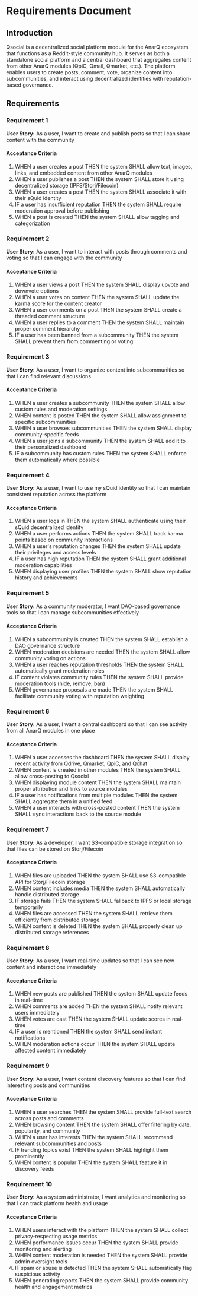 # Requirements Document

## Introduction

Qsocial is a decentralized social platform module for the AnarQ ecosystem that functions as a Reddit-style community hub. It serves as both a standalone social platform and a central dashboard that aggregates content from other AnarQ modules (QpiC, Qmail, Qmarket, etc.). The platform enables users to create posts, comment, vote, organize content into subcommunities, and interact using decentralized identities with reputation-based governance.

## Requirements

### Requirement 1

**User Story:** As a user, I want to create and publish posts so that I can share content with the community

#### Acceptance Criteria

1. WHEN a user creates a post THEN the system SHALL allow text, images, links, and embedded content from other AnarQ modules
2. WHEN a user publishes a post THEN the system SHALL store it using decentralized storage (IPFS/Storj/Filecoin)
3. WHEN a user creates a post THEN the system SHALL associate it with their sQuid identity
4. IF a user has insufficient reputation THEN the system SHALL require moderation approval before publishing
5. WHEN a post is created THEN the system SHALL allow tagging and categorization

### Requirement 2

**User Story:** As a user, I want to interact with posts through comments and voting so that I can engage with the community

#### Acceptance Criteria

1. WHEN a user views a post THEN the system SHALL display upvote and downvote options
2. WHEN a user votes on content THEN the system SHALL update the karma score for the content creator
3. WHEN a user comments on a post THEN the system SHALL create a threaded comment structure
4. WHEN a user replies to a comment THEN the system SHALL maintain proper comment hierarchy
5. IF a user has been banned from a subcommunity THEN the system SHALL prevent them from commenting or voting

### Requirement 3

**User Story:** As a user, I want to organize content into subcommunities so that I can find relevant discussions

#### Acceptance Criteria

1. WHEN a user creates a subcommunity THEN the system SHALL allow custom rules and moderation settings
2. WHEN content is posted THEN the system SHALL allow assignment to specific subcommunities
3. WHEN a user browses subcommunities THEN the system SHALL display community-specific feeds
4. WHEN a user joins a subcommunity THEN the system SHALL add it to their personalized dashboard
5. IF a subcommunity has custom rules THEN the system SHALL enforce them automatically where possible

### Requirement 4

**User Story:** As a user, I want to use my sQuid identity so that I can maintain consistent reputation across the platform

#### Acceptance Criteria

1. WHEN a user logs in THEN the system SHALL authenticate using their sQuid decentralized identity
2. WHEN a user performs actions THEN the system SHALL track karma points based on community interactions
3. WHEN a user's reputation changes THEN the system SHALL update their privileges and access levels
4. IF a user has high reputation THEN the system SHALL grant additional moderation capabilities
5. WHEN displaying user profiles THEN the system SHALL show reputation history and achievements

### Requirement 5

**User Story:** As a community moderator, I want DAO-based governance tools so that I can manage subcommunities effectively

#### Acceptance Criteria

1. WHEN a subcommunity is created THEN the system SHALL establish a DAO governance structure
2. WHEN moderation decisions are needed THEN the system SHALL allow community voting on actions
3. WHEN a user reaches reputation thresholds THEN the system SHALL automatically grant moderation roles
4. IF content violates community rules THEN the system SHALL provide moderation tools (hide, remove, ban)
5. WHEN governance proposals are made THEN the system SHALL facilitate community voting with reputation weighting

### Requirement 6

**User Story:** As a user, I want a central dashboard so that I can see activity from all AnarQ modules in one place

#### Acceptance Criteria

1. WHEN a user accesses the dashboard THEN the system SHALL display recent activity from Qdrive, Qmarket, QpiC, and Qchat
2. WHEN content is created in other modules THEN the system SHALL allow cross-posting to Qsocial
3. WHEN displaying module content THEN the system SHALL maintain proper attribution and links to source modules
4. IF a user has notifications from multiple modules THEN the system SHALL aggregate them in a unified feed
5. WHEN a user interacts with cross-posted content THEN the system SHALL sync interactions back to the source module

### Requirement 7

**User Story:** As a developer, I want S3-compatible storage integration so that files can be stored on Storj/Filecoin

#### Acceptance Criteria

1. WHEN files are uploaded THEN the system SHALL use S3-compatible API for Storj/Filecoin storage
2. WHEN content includes media THEN the system SHALL automatically handle distributed storage
3. IF storage fails THEN the system SHALL fallback to IPFS or local storage temporarily
4. WHEN files are accessed THEN the system SHALL retrieve them efficiently from distributed storage
5. WHEN content is deleted THEN the system SHALL properly clean up distributed storage references

### Requirement 8

**User Story:** As a user, I want real-time updates so that I can see new content and interactions immediately

#### Acceptance Criteria

1. WHEN new posts are published THEN the system SHALL update feeds in real-time
2. WHEN comments are added THEN the system SHALL notify relevant users immediately
3. WHEN votes are cast THEN the system SHALL update scores in real-time
4. IF a user is mentioned THEN the system SHALL send instant notifications
5. WHEN moderation actions occur THEN the system SHALL update affected content immediately

### Requirement 9

**User Story:** As a user, I want content discovery features so that I can find interesting posts and communities

#### Acceptance Criteria

1. WHEN a user searches THEN the system SHALL provide full-text search across posts and comments
2. WHEN browsing content THEN the system SHALL offer filtering by date, popularity, and community
3. WHEN a user has interests THEN the system SHALL recommend relevant subcommunities and posts
4. IF trending topics exist THEN the system SHALL highlight them prominently
5. WHEN content is popular THEN the system SHALL feature it in discovery feeds

### Requirement 10

**User Story:** As a system administrator, I want analytics and monitoring so that I can track platform health and usage

#### Acceptance Criteria

1. WHEN users interact with the platform THEN the system SHALL collect privacy-respecting usage metrics
2. WHEN performance issues occur THEN the system SHALL provide monitoring and alerting
3. WHEN content moderation is needed THEN the system SHALL provide admin oversight tools
4. IF spam or abuse is detected THEN the system SHALL automatically flag suspicious activity
5. WHEN generating reports THEN the system SHALL provide community health and engagement metrics